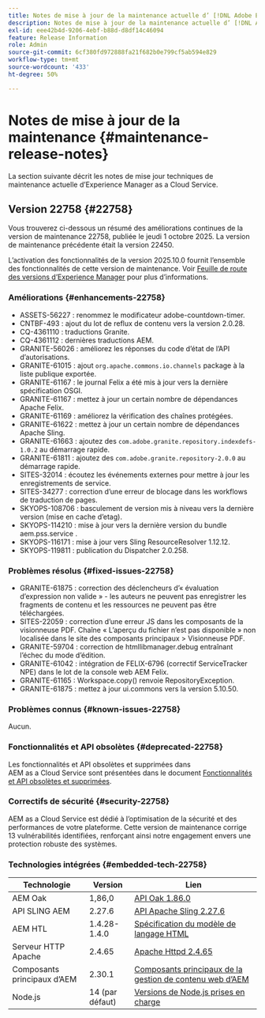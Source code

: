 ```yaml
---
title: Notes de mise à jour de la maintenance actuelle d’ [!DNL Adobe Experience Manager]  as a Cloud Service.
description: Notes de mise à jour de la maintenance actuelle d’ [!DNL Adobe Experience Manager]  as a Cloud Service.
exl-id: eee42b4d-9206-4ebf-b88d-d8df14c46094
feature: Release Information
role: Admin
source-git-commit: 6cf380fd972888fa21f682b0e799cf5ab594e829
workflow-type: tm+mt
source-wordcount: '433'
ht-degree: 50%

---
```



# Notes de mise à jour de la maintenance {#maintenance-release-notes}

La section suivante décrit les notes de mise jour techniques de maintenance actuelle d’Experience Manager as a Cloud Service.

## Version 22758 {#22758}

Vous trouverez ci-dessous un résumé des améliorations continues de la version de maintenance 22758, publiée le jeudi 1 octobre 2025. La version de maintenance précédente était la version 22450.

L’activation des fonctionnalités de la version 2025.10.0 fournit l’ensemble des fonctionnalités de cette version de maintenance. Voir [Feuille de route des versions d’Experience Manager](https://experienceleague.adobe.com/fr/docs/experience-manager-release-information/aem-release-updates/update-releases-roadmap) pour plus d’informations.

### Améliorations {#enhancements-22758}

* ASSETS-56227 : renommez le modificateur adobe-countdown-timer.
* CNTBF-493 : ajout du lot de reflux de contenu vers la version 2.0.28.
* CQ-4361110 : traductions Granite.
* CQ-4361112 : dernières traductions AEM.
* GRANITE-56026 : améliorez les réponses du code d’état de l’API d’autorisations.
* GRANITE-61015 : ajout `org.apache.commons.io.channels` package à la liste publique exportée.
* GRANITE-61167 : le journal Felix a été mis à jour vers la dernière spécification OSGI.
* GRANITE-61167 : mettez à jour un certain nombre de dépendances Apache Felix.
* GRANITE-61169 : améliorez la vérification des chaînes protégées.
* GRANITE-61622 : mettez à jour un certain nombre de dépendances Apache Sling.
* GRANITE-61663 : ajoutez des `com.adobe.granite.repository.indexdefs-1.0.2` au démarrage rapide.
* GRANITE-61811 : ajoutez des `com.adobe.granite.repository-2.0.0` au démarrage rapide.
* SITES-32014 : écoutez les événements externes pour mettre à jour les enregistrements de service.
* SITES-34277 : correction d’une erreur de blocage dans les workflows de traduction de pages.
* SKYOPS-108706 : basculement de version mis à niveau vers la dernière version (mise en cache d’etag).
* SKYOPS-114210 : mise à jour vers la dernière version du bundle aem.pss.service .
* SKYOPS-116171 : mise à jour vers Sling ResourceResolver 1.12.12.
* SKYOPS-119811 : publication du Dispatcher 2.0.258.

### Problèmes résolus {#fixed-issues-22758}

* GRANITE-61875 : correction des déclencheurs d’« évaluation d’expression non valide » - les auteurs ne peuvent pas enregistrer les fragments de contenu et les ressources ne peuvent pas être téléchargées.
* SITES-22059 : correction d’une erreur JS dans les composants de la visionneuse PDF. Chaîne « L’aperçu du fichier n’est pas disponible » non localisée dans le site des composants principaux > Visionneuse PDF.
* GRANITE-59704 : correction de htmllibmanager.debug entraînant l’échec du mode d’édition.
* GRANITE-61042 : intégration de FELIX-6796 (correctif ServiceTracker NPE) dans le lot de la console web AEM Felix.
* GRANITE-61165 : Workspace.copy() renvoie RepositoryException.
* GRANITE-61875 : mettez à jour ui.commons vers la version 5.10.50.

### Problèmes connus {#known-issues-22758}

Aucun.

### Fonctionnalités et API obsolètes {#deprecated-22758}

Les fonctionnalités et API obsolètes et supprimées dans AEM as a Cloud Service sont présentées dans le document [Fonctionnalités et API obsolètes et supprimées](/help/release-notes/deprecated-removed-features.md).

### Correctifs de sécurité {#security-22758}

AEM as a Cloud Service est dédié à l’optimisation de la sécurité et des performances de votre plateforme. Cette version de maintenance corrige 13 vulnérabilités identifiées, renforçant ainsi notre engagement envers une protection robuste des systèmes.

### Technologies intégrées {#embedded-tech-22758}

| Technologie | Version | Lien |
|---|---|---|
| AEM Oak | 1,86,0 | [API Oak 1.86.0](https://www.javadoc.io/doc/org.apache.jackrabbit/oak-api/1.86/index.html) |
| API SLING AEM | 2.27.6 | [API Apache Sling 2.27.6](https://www.javadoc.io/doc/org.apache.sling/org.apache.sling.api/latest/index.html) |
| AEM HTL | 1.4.28-1.4.0 | [Spécification du modèle de langage HTML](https://github.com/adobe/htl-spec) |
| Serveur HTTP Apache | 2.4.65 | [Apache Httpd 2.4.65](https://apache.googlesource.com/httpd/+/refs/tags/2.4.65/CHANGES) |
| Composants principaux d’AEM | 2.30.1 | [Composants principaux de la gestion de contenu web d’AEM](https://github.com/adobe/aem-core-wcm-components) |
| Node.js | 14 (par défaut) | [Versions de Node.js prises en charge](https://experienceleague.adobe.com/fr/docs/experience-manager-cloud-service/content/implementing/developing/developing-with-front-end-pipelines#node-versions) |
